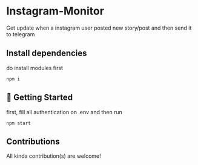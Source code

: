 # Instagram-Monitor
Get update when a instagram user posted new story/post and then send it to telegram

## Install dependencies
do install modules first

`npm i`

## 📔 Getting Started
first, fill all authentication on .env
and then run

`npm start`

## Contributions
All kinda contribution(s) are welcome!
